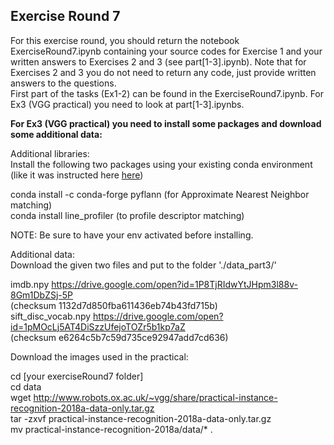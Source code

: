 ## Exercise Round 7

For this exercise round, you should return the notebook ExerciseRound7.ipynb containing your source codes for Exercise 1 and your written answers to Exercises 2 and 3 (see part[1-3].ipynb). Note that for Exercises 2 and 3 you do not need to return any code, just provide written answers to the questions. <br>
First part of the tasks (Ex1-2) can be found in the ExerciseRound7.ipynb. For Ex3 (VGG practical) you need to look at part[1-3].ipynbs.




<b>For Ex3 (VGG practical) you need to install some packages and download some additional data:</b><br>

Additional libraries: <br>
Install the following two packages using your existing conda environment (like it was instructed here <a href='https://github.com/AaltoVision/CV_course_py/blob/master/README.md'>here</a>)<br>

conda install -c conda-forge pyflann (for Approximate Nearest Neighbor matching)<br>
conda install line_profiler (to profile descriptor matching)

NOTE: Be sure to have your env activated before installing.<br>

Additional data: <br>
Download the given two files and put to the folder './data_part3/' <br>

imdb.npy https://drive.google.com/open?id=1P8TjRIdwYtJHpm3l88v-8Gm1DbZSj-5P <br>(checksum 1132d7d850fba611436eb74b43fd715b) <br> 
sift_disc_vocab.npy https://drive.google.com/open?id=1pMOcLj5AT4DiSzzUfejoTOZr5b1kp7aZ <br> (checksum e6264c5b7c59d735ce92947add7cd636)<br>


Download the images used in the practical:

cd [your exerciseRound7 folder] <br>
cd data <br>
wget http://www.robots.ox.ac.uk/~vgg/share/practical-instance-recognition-2018a-data-only.tar.gz <br>
tar -zxvf practical-instance-recognition-2018a-data-only.tar.gz <br>
mv practical-instance-recognition-2018a/data/* .
